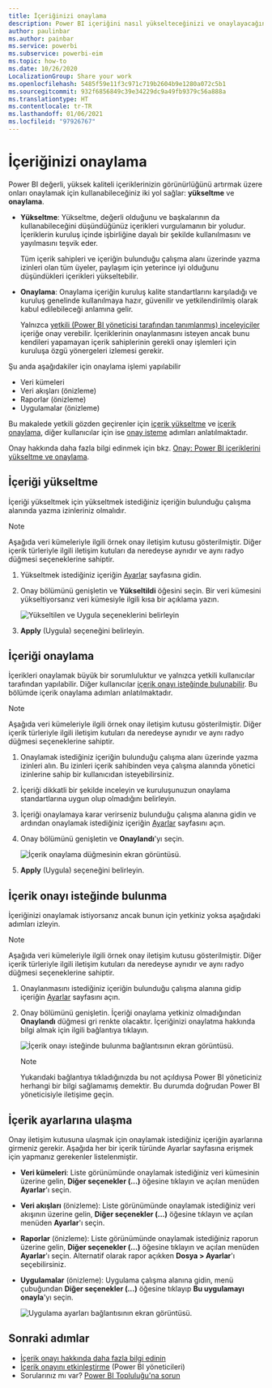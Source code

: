```yaml
---
title: İçeriğinizi onaylama
description: Power BI içeriğini nasıl yükselteceğinizi ve onaylayacağınızı öğrenin.
author: paulinbar
ms.author: painbar
ms.service: powerbi
ms.subservice: powerbi-eim
ms.topic: how-to
ms.date: 10/26/2020
LocalizationGroup: Share your work
ms.openlocfilehash: 5485f59e11f3c971c719b2604b9e1280a072c5b1
ms.sourcegitcommit: 932f6856849c39e34229dc9a49fb9379c56a888a
ms.translationtype: HT
ms.contentlocale: tr-TR
ms.lasthandoff: 01/06/2021
ms.locfileid: "97926767"
---
```

# <a name="endorse-your-content"></a>İçeriğinizi onaylama

Power BI değerli, yüksek kaliteli içeriklerinizin görünürlüğünü artırmak üzere onları onaylamak için kullanabileceğiniz iki yol sağlar: **yükseltme** ve **onaylama**.

* **Yükseltme**: Yükseltme, değerli olduğunu ve başkalarının da kullanabileceğini düşündüğünüz içerikleri vurgulamanın bir yoludur. İçeriklerin kuruluş içinde işbirliğine dayalı bir şekilde kullanılmasını ve yayılmasını teşvik eder.

    Tüm içerik sahipleri ve içeriğin bulunduğu çalışma alanı üzerinde yazma izinleri olan tüm üyeler, paylaşım için yeterince iyi olduğunu düşündükleri içerikleri yükseltebilir.

* **Onaylama**: Onaylama içeriğin kuruluş kalite standartlarını karşıladığı ve kuruluş genelinde kullanılmaya hazır, güvenilir ve yetkilendirilmiş olarak kabul edilebileceği anlamına gelir.

    Yalnızca [yetkili (Power BI yöneticisi tarafından tanımlanmış) inceleyiciler](../admin/service-admin-setup-certification.md) içeriğe onay verebilir. İçeriklerinin onaylanmasını isteyen ancak bunu kendileri yapamayan içerik sahiplerinin gerekli onay işlemleri için kuruluşa özgü yönergeleri izlemesi gerekir.

Şu anda aşağıdakiler için onaylama işlemi yapılabilir
* Veri kümeleri
* Veri akışları (önizleme)
* Raporlar (önizleme)
* Uygulamalar (önizleme)

Bu makalede yetkili gözden geçirenler için [içerik yükseltme](#promote-content) ve [içerik onaylama](#certify-content), diğer kullanıcılar için ise [onay isteme](#request-content-certification) adımları anlatılmaktadır.

Onay hakkında daha fazla bilgi edinmek için bkz. [Onay: Power BI içeriklerini yükseltme ve onaylama](service-endorsement-overview.md).

## <a name="promote-content"></a>İçeriği yükseltme

İçeriği yükseltmek için yükseltmek istediğiniz içeriğin bulunduğu çalışma alanında yazma izinleriniz olmalıdır.

>[!NOTE]
>Aşağıda veri kümeleriyle ilgili örnek onay iletişim kutusu gösterilmiştir. Diğer içerik türleriyle ilgili iletişim kutuları da neredeyse aynıdır ve aynı radyo düğmesi seçeneklerine sahiptir. 

1. Yükseltmek istediğiniz içeriğin [Ayarlar](#how-to-get-to-content-settings) sayfasına gidin.

1. Onay bölümünü genişletin ve **Yükseltildi** öğesini seçin. Bir veri kümesini yükseltiyorsanız veri kümesiyle ilgili kısa bir açıklama yazın.

    ![Yükseltilen ve Uygula seçeneklerini belirleyin](media/service-endorse-content/power-bi-promote-content.png)

1. **Apply** (Uygula) seçeneğini belirleyin.

## <a name="certify-content"></a>İçeriği onaylama

İçerikleri onaylamak büyük bir sorumluluktur ve yalnızca yetkili kullanıcılar tarafından yapılabilir. Diğer kullanıcılar [içerik onayı isteğinde bulunabilir](#request-content-certification). Bu bölümde içerik onaylama adımları anlatılmaktadır.

>[!NOTE]
>Aşağıda veri kümeleriyle ilgili örnek onay iletişim kutusu gösterilmiştir. Diğer içerik türleriyle ilgili iletişim kutuları da neredeyse aynıdır ve aynı radyo düğmesi seçeneklerine sahiptir. 

1. Onaylamak istediğiniz içeriğin bulunduğu çalışma alanı üzerinde yazma izinleri alın. Bu izinleri içerik sahibinden veya çalışma alanında yönetici izinlerine sahip bir kullanıcıdan isteyebilirsiniz.

1. İçeriği dikkatli bir şekilde inceleyin ve kuruluşunuzun onaylama standartlarına uygun olup olmadığını belirleyin.

1. İçeriği onaylamaya karar verirseniz bulunduğu çalışma alanına gidin ve ardından onaylamak istediğiniz içeriğin [Ayarlar](#how-to-get-to-content-settings) sayfasını açın.

1. Onay bölümünü genişletin ve **Onaylandı**'yı seçin. 

    ![İçerik onaylama düğmesinin ekran görüntüsü.](media/service-endorse-content/power-bi-certify-content.png)

1. **Apply** (Uygula) seçeneğini belirleyin.

## <a name="request-content-certification"></a>İçerik onayı isteğinde bulunma

İçeriğinizi onaylamak istiyorsanız ancak bunun için yetkiniz yoksa aşağıdaki adımları izleyin.

>[!NOTE]
>Aşağıda veri kümeleriyle ilgili örnek onay iletişim kutusu gösterilmiştir. Diğer içerik türleriyle ilgili iletişim kutuları da neredeyse aynıdır ve aynı radyo düğmesi seçeneklerine sahiptir. 

1. Onaylanmasını istediğiniz içeriğin bulunduğu çalışma alanına gidip içeriğin [Ayarlar](#how-to-get-to-content-settings) sayfasını açın.

1. Onay bölümünü genişletin. İçeriği onaylama yetkiniz olmadığından **Onaylandı** düğmesi gri renkte olacaktır. İçeriğinizi onaylatma hakkında bilgi almak için ilgili bağlantıya tıklayın.

    ![İçerik onayı isteğinde bulunma bağlantısının ekran görüntüsü.](media/service-endorse-content/power-bi-request-content-certification.png)
    <a name="no-info-redirect"></a>
    >[!NOTE]
    >Yukarıdaki bağlantıya tıkladığınızda bu not açıldıysa Power BI yöneticiniz herhangi bir bilgi sağlamamış demektir. Bu durumda doğrudan Power BI yöneticisiyle iletişime geçin.

## <a name="how-to-get-to-content-settings"></a>İçerik ayarlarına ulaşma

Onay iletişim kutusuna ulaşmak için onaylamak istediğiniz içeriğin ayarlarına girmeniz gerekir. Aşağıda her bir içerik türünde Ayarlar sayfasına erişmek için yapmanız gerekenler listelenmiştir.

* **Veri kümeleri**: Liste görünümünde onaylamak istediğiniz veri kümesinin üzerine gelin, **Diğer seçenekler (...)** öğesine tıklayın ve açılan menüden **Ayarlar**'ı seçin.
* **Veri akışları** (önizleme): Liste görünümünde onaylamak istediğiniz veri akışının üzerine gelin, **Diğer seçenekler (...)** öğesine tıklayın ve açılan menüden **Ayarlar**'ı seçin.


* **Raporlar** (önizleme): Liste görünümünde onaylamak istediğiniz raporun üzerine gelin, **Diğer seçenekler (...)** öğesine tıklayın ve açılan menüden **Ayarlar**'ı seçin. Alternatif olarak rapor açıkken **Dosya > Ayarlar**'ı seçebilirsiniz.

* **Uygulamalar** (önizleme): Uygulama çalışma alanına gidin, menü çubuğundan **Diğer seçenekler (...)** öğesine tıklayıp **Bu uygulamayı onayla**'yı seçin.

    ![Uygulama ayarları bağlantısının ekran görüntüsü.](media/service-endorse-content/power-bi-app-settings.png)

## <a name="next-steps"></a>Sonraki adımlar

* [İçerik onayı hakkında daha fazla bilgi edinin](service-endorsement-overview.md)
* [İçerik onayını etkinleştirme](../admin/service-admin-setup-certification.md) (Power BI yöneticileri)
* Sorularınız mı var? [Power BI Topluluğu'na sorun](https://community.powerbi.com/)
